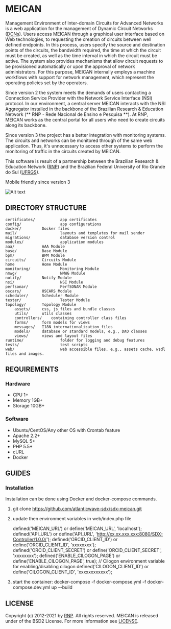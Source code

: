 # MEICAN

Management Environment of Inter-domain Circuits for Advanced Networks is a web application for the management of Dynamic Circuit Networks ([DCNs](https://en.wikipedia.org/wiki/Dynamic_circuit_network)). Users access MEICAN through a graphical user interface based on Web technologies, to requesting the creation of circuits between well defined endpoints. In this process, users specify the source and destination points of the circuits, the bandwidth required, the time at which the circuit must be created, as well as the time interval in which the circuit must be active. The system also provides mechanisms that allow circuit requests to be provisioned automatically or upon the approval of network administrators. For this purpose, MEICAN internally employs a machine workflows with support for network management, which represent the operating policies set by the operators.

Since version 2 the system meets the demands of users contacting a Connection Service Provider with the Network Service Interface (NSI) protocol. In our environment, a central server MEICAN interacts with the NSI Aggregator installed in the backbone of the Brazilian Research & Education Network (** RNP - Rede Nacional de Ensino e Pesquisa **). At RNP, MEICAN works as the central portal for all users who need to create circuits along its backbone.

Since version 3 the project has a better integration with monitoring systems. The circuits and networks can be monitored through of the same web application. Thus, it's unnecessary to access other systems to perform the monitoring of traffic in the circuits created by MEICAN.

This software is result of a partnership between the Brazilian Research & Education Network ([RNP](http://www.rnp.br)) and the Brazilian Federal University of Rio Grande do Sul ([UFRGS](http://www.ufrgs.br)).

Mobile friendly since version 3

![Alt text](/docs/mobile.png)

## DIRECTORY STRUCTURE

```
certificates/       	app certificates
config/             	app configurations
docker/			Docker files
mail/               	layouts and templates for mail sender
migrations/         	database version control
modules/            	application modules
aaa/			AAA Module
base/			Base Module
bpm/			BPM Module
circuits/		Circuits Module
home			Home Module
monitoring/         	Monitoring Module
nmwg/               	NMWG Module
notify/			Notify Module
nsi/                	NSI Module
perfsonar/          	PerfSONAR Module
oscars/			OSCARS Module
scheduler/		Scheduler Module
tester/             	Tester Module
topology/		Topology Module
	assets/		css, js files and bundle classes
	utils/		utils classes
	controllers/	containing controller class files
	forms/		form models for views
	messages/	I18N internationalization files
	models/		database or standard models, e.g., DAO classes
	views/		views and layout files
runtime/            	folder for logging and debug features
tests/              	test scripts
web/                	web accessible files, e.g., assets cache, wsdl files and images.
```

## REQUIREMENTS

### Hardware

- CPU 1+
- Memory 1GB+
- Storage 10GB+

### Software

- Ubuntu/CentOS/Any other OS with Crontab feature
- Apache 2.2+
- MySQL 5+ 
- PHP 5.5+
- cURL
- Docker

## GUIDES

### Installation

Installation can be done using Docker and docker-compose commands.

1. git clone https://github.com/atlanticwave-sdx/sdx-meican.git
2. update then environment variables in web/index.php file
   
   	defined('MEICAN_URL') or define('MEICAN_URL', 'localhost');
	defined('API_URL') or define('API_URL', 'http://xx.xx.xxx.xxx:8080/SDX-Controller/1.0.0/');
	defined('ORCID_CLIENT_ID') or define('ORCID_CLIENT_ID', 'xxxxxxxx');
	defined('ORCID_CLIENT_SECRET') or define('ORCID_CLIENT_SECRET', 'xxxxxxxx');
	defined('ENABLE_CILOGON_PAGE') or define('ENABLE_CILOGON_PAGE', true); // Cilogon environment variable for enabling/disabling cilogon
	defined('CILOGON_CLIENT_ID') or define('CILOGON_CLIENT_ID', 'xxxxxxxxxxxx');

3. start the container: docker-compose -f docker-compose.yml -f docker-compose.dev.yml up --build



## LICENSE

Copyright (c) 2012-2021 by [RNP](http://www.rnp.br).
All rights reserved. MEICAN is released under of the BSD2 License. For more information see [LICENSE](https://github.com/ufrgs-hyman/meican/blob/master/LICENSE.md).
